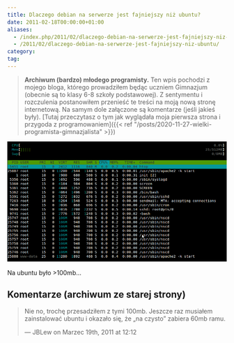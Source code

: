 ```yaml
---
title: Dlaczego debian na serwerze jest fajniejszy niż ubuntu?
date: 2011-02-18T00:00:00+01:00
aliases:
  - /index.php/2011/02/dlaczego-debian-na-serwerze-jest-fajniejszy-niz-ubuntu/
  - /2011/02/dlaczego-debian-na-serwerze-jest-fajniejszy-niz-ubuntu/
category:
tag:
---
```


> **Archiwum (bardzo) młodego programisty.** Ten wpis pochodzi z mojego bloga, którego prowadziłem będąc uczniem Gimnazjum (obecnie są to klasy 6-8 szkoły podstawowej). Z sentymentu i rozczulenia postanowiłem przenieść te treści na moją nową stronę internetową. Na samym dole załączone są komentarze (jeśli jakieś były). [Tutaj przeczytasz o tym jak wyglądała moja pierwsza strona i przygoda z programowaniem]({{< ref "/posts/2020-11-27-wielki-programista-gimnazjalista" >}})
> 

![Debian vs ubuntu RAM na serwerze](debian-vs-ubuntu.png)

Na ubuntu było >100mb…



## Komentarze (archiwum ze starej strony)

> Nie no, trochę przesadziłem z tymi 100mb. Jeszcze raz musiałem zainstalować ubuntu i okazało się, że „na czysto” zabiera 60mb ramu.
> 
> — JBLew on Marzec 19th, 2011 at 12:12
